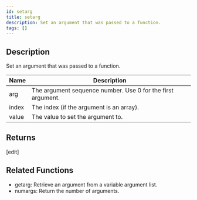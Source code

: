 ```yaml
---
id: setarg
title: setarg
description: Set an argument that was passed to a function.
tags: []
---
```


## Description

Set an argument that was passed to a function.

| Name  | Description                                                 |
| ----- | ----------------------------------------------------------- |
| arg   | The argument sequence number. Use 0 for the first argument. |
| index | The index (if the argument is an array).                    |
| value | The value to set the argument to.                           |

## Returns

[edit]

## Related Functions

- getarg: Retrieve an argument from a variable argument list.
- numargs: Return the number of arguments.
